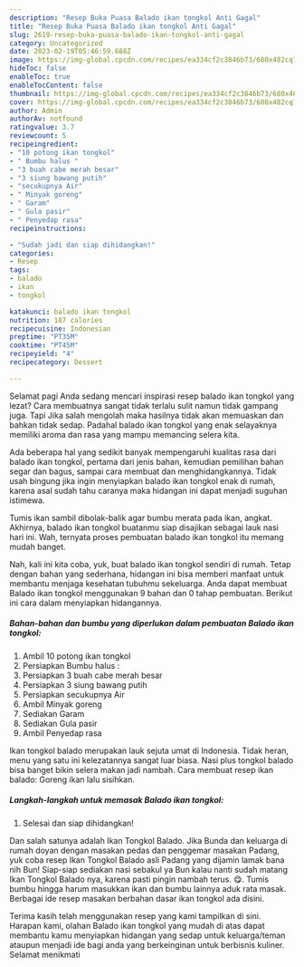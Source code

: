 ```yaml
---
description: "Resep Buka Puasa Balado ikan tongkol Anti Gagal"
title: "Resep Buka Puasa Balado ikan tongkol Anti Gagal"
slug: 2619-resep-buka-puasa-balado-ikan-tongkol-anti-gagal
category: Uncategorized
date: 2023-02-19T05:46:59.688Z
image: https://img-global.cpcdn.com/recipes/ea334cf2c3846b73/680x482cq70/balado-ikan-tongkol-foto-resep-utama.jpg
hideToc: false
enableToc: true
enableTocContent: false
thumbnail: https://img-global.cpcdn.com/recipes/ea334cf2c3846b73/680x482cq70/balado-ikan-tongkol-foto-resep-utama.jpg
cover: https://img-global.cpcdn.com/recipes/ea334cf2c3846b73/680x482cq70/balado-ikan-tongkol-foto-resep-utama.jpg
author: Admin
authorAv: notfound
ratingvalue: 3.7
reviewcount: 5
recipeingredient:
- "10 potong ikan tongkol"
- " Bumbu halus "
- "3 buah cabe merah besar"
- "3 siung bawang putih"
- "secukupnya Air"
- " Minyak goreng"
- " Garam"
- " Gula pasir"
- " Penyedap rasa"
recipeinstructions:

- "Sudah jadi dan siap dihidangkan!"
categories:
- Resep
tags:
- balado
- ikan
- tongkol

katakunci: balado ikan tongkol 
nutrition: 187 calories
recipecuisine: Indonesian
preptime: "PT35M"
cooktime: "PT45M"
recipeyield: "4"
recipecategory: Dessert

---
```



Selamat pagi Anda sedang mencari inspirasi resep balado ikan tongkol yang lezat? Cara membuatnya sangat tidak terlalu sulit namun tidak gampang juga. Tapi Jika salah mengolah maka hasilnya tidak akan memuaskan dan bahkan tidak sedap. Padahal balado ikan tongkol yang enak selayaknya memiliki aroma dan rasa yang mampu memancing selera kita.


Ada beberapa hal yang sedikit banyak mempengaruhi kualitas rasa dari balado ikan tongkol, pertama dari jenis bahan, kemudian pemilihan bahan segar dan bagus, sampai cara membuat dan menghidangkannya. Tidak usah bingung jika ingin menyiapkan balado ikan tongkol enak di rumah, karena asal sudah tahu caranya maka hidangan ini dapat menjadi suguhan istimewa.

Tumis ikan sambil dibolak-balik agar bumbu merata pada ikan, angkat. Akhirnya, balado ikan tongkol buatanmu siap disajikan sebagai lauk nasi hari ini. Wah, ternyata proses pembuatan balado ikan tongkol itu memang mudah banget.


Nah, kali ini kita coba, yuk, buat balado ikan tongkol sendiri di rumah. Tetap dengan bahan yang sederhana, hidangan ini bisa memberi manfaat untuk membantu menjaga kesehatan tubuhmu sekeluarga. Anda dapat membuat Balado ikan tongkol menggunakan 9 bahan dan 0 tahap pembuatan. Berikut ini cara dalam menyiapkan hidangannya.

<!--inarticleads1-->

##### Bahan-bahan dan bumbu yang diperlukan dalam pembuatan Balado ikan tongkol:

1. Ambil 10 potong ikan tongkol
1. Persiapkan  Bumbu halus :
1. Persiapkan 3 buah cabe merah besar
1. Persiapkan 3 siung bawang putih
1. Persiapkan secukupnya Air
1. Ambil  Minyak goreng
1. Sediakan  Garam
1. Sediakan  Gula pasir
1. Ambil  Penyedap rasa


Ikan tongkol balado merupakan lauk sejuta umat di Indonesia. Tidak heran, menu yang satu ini kelezatannya sangat luar biasa. Nasi plus tongkol balado bisa banget bikin selera makan jadi nambah. Cara membuat resep ikan balado: Goreng ikan lalu sisihkan. 

<!--inarticleads2-->

##### Langkah-langkah untuk memasak Balado ikan tongkol:


1. Selesai dan siap dihidangkan!

Dan salah satunya adalah Ikan Tongkol Balado. Jika Bunda dan keluarga di rumah doyan dengan masakan pedas dan penggemar masakan Padang, yuk coba resep Ikan Tongkol Balado asli Padang yang dijamin lamak bana nih Bun! Siap-siap sediakan nasi sebakul ya Bun kalau nanti sudah matang Ikan Tongkol Balado nya, karena pasti pingin nambah terus. 😋. Tumis bumbu hingga harum masukkan ikan dan bumbu lainnya aduk rata masak. Berbagai ide resep masakan berbahan dasar ikan tongkol ada disini. 

Terima kasih telah menggunakan resep yang kami tampilkan di sini. Harapan kami, olahan Balado ikan tongkol yang mudah di atas dapat membantu kamu menyiapkan hidangan yang sedap untuk keluarga/teman ataupun menjadi ide bagi anda yang berkeinginan untuk berbisnis kuliner. Selamat menikmati
